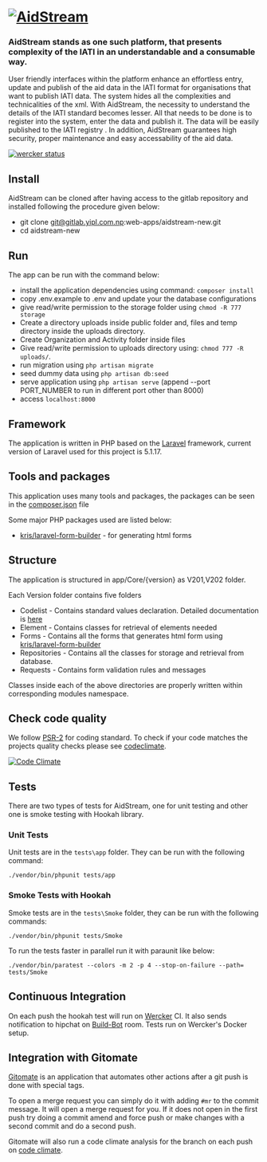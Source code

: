 # [![AidStream](http://v201.aidstream.org/images/logo.png)](http://v201.aidstream.org)

### AidStream stands as one such platform, that presents complexity of the IATI in an understandable and a consumable way.

User friendly interfaces within the platform enhance an effortless entry, update and publish of the aid data in the IATI format for organisations that want to publish IATI data. The system hides all the complexities and technicalities of the xml. With AidStream, the necessity to understand the details of the IATI standard becomes lesser. All that needs to be done is to register into the system, enter the data and publish it. The data will be easily published to the IATI registry . In addition, AidStream guarantees high security, proper maintenance and easy accessability of the aid data.

[![wercker status](https://app.wercker.com/status/c1afa54ce0c0a4972f17b3b4c4f72e73/m/master "wercker status")](https://app.wercker.com/project/bykey/c1afa54ce0c0a4972f17b3b4c4f72e73) 

## Install

AidStream can be cloned after having access to the gitlab repository and installed following the procedure given below:

* git clone git@gitlab.yipl.com.np:web-apps/aidstream-new.git
* cd aidstream-new

## Run

The app can be run with the command below:

* install the application dependencies using command: ` composer install `
* copy .env.example to .env and update your the database configurations
* give read/write permission to the storage folder using `chmod -R 777 storage`
* Create a directory uploads inside public folder and, files and temp directory inside the uploads directory.
* Create Organization and Activity folder inside files
* Give read/write permission to uploads directory using: `chmod 777 -R uploads/`.
* run migration using ` php artisan migrate `
* seed dummy data using ` php artisan db:seed `
* serve application using `php artisan serve` (append --port PORT_NUMBER to run in different port other than 8000)
* access `localhost:8000`

## Framework

The application is written in PHP based on the [Laravel](http://laravel.com) framework, current version of Laravel 
used for this project is 5.1.17.
 

## Tools and packages

This application uses many tools and packages, the packages can 
be seen in the [composer.json](http://gitlab.yipl.com.np/web-apps/aidstream-new/blob/master/composer.json) file

Some major PHP packages used are listed below:

* [kris/laravel-form-builder](https://github.com/kristijanhusak/laravel-form-builder) - for generating html forms

## Structure

The application is structured in app/Core/{version} as V201,V202 folder.

Each Version folder contains five folders

* Codelist - Contains standard values declaration. Detailed documentation is [here](http://iatistandard.org/201/codelists/)
* Element - Contains classes for retrieval of elements needed
* Forms - Contains all the forms that generates html form using [kris/laravel-form-builder](https://github.com/kristijanhusak/laravel-form-builder)
* Repositories - Contains all the classes for storage and retrieval from database.
* Requests - Contains form validation rules and messages

Classes inside each of the above directories are properly written within corresponding modules namespace. 

## Check code quality

We follow [PSR-2](https://github.com/php-fig/fig-standards/blob/master/accepted/PSR-2-coding-style-guide.md) for 
coding standard. To check if your code 
matches the projects quality checks please see [codeclimate](https://codeclimate.com/repos/55f540606956805fc2010677/feed).

[![Code Climate](https://codeclimate.com/repos/55f540606956805fc2010677/badges/dab7b46f5a489b6104ed/gpa.svg)](https://codeclimate.com/repos/55f540606956805fc2010677/feed)

## Tests

There are two types of tests for AidStream, one for unit testing and other one is smoke testing with Hookah library.

### Unit Tests

Unit tests are in the `tests\app` folder. They can be run with the following command:

```
./vendor/bin/phpunit tests/app 
```

### Smoke Tests with Hookah

Smoke tests are in the `tests\Smoke` folder, they can be run with the following commands:

```
./vendor/bin/phpunit tests/Smoke 
```

To run the tests faster in parallel run it with paraunit like below:

```
./vendor/bin/paratest --colors -m 2 -p 4 --stop-on-failure --path= tests/Smoke
```

## Continuous Integration

On each push the hookah test will run on [Wercker](https://app.wercker.com/#applications/560f9c92d77c55dc7303a957) CI. It
also sends notification to hipchat on [Build-Bot](https://yipl.hipchat.com/chat/room/1267700) room. Tests run on Wercker's 
Docker setup.

## Integration with Gitomate

[Gitomate](http://gitlab.yipl.com.np/internal/gitomate) is an application that automates other actions after a git push 
is done with special tags.

To open a merge request you can simply do it with adding `#mr` to the commit message. It will open a merge request for 
you. If it does not open in the first push try doing a commit amend and force push or make changes with a second commit
and do a second push.

Gitomate will also run a code climate analysis for the branch on each push on [code climate](https://codeclimate.com/repos/55f540606956805fc2010677/branches).

